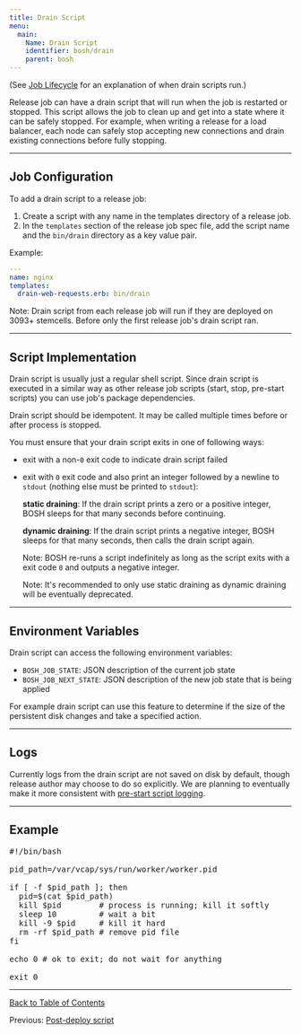 ```yaml
---
title: Drain Script
menu:
  main:
    Name: Drain Script
    identifier: bosh/drain
    parent: bosh
---
```


(See [Job Lifecycle](job-lifecycle.html) for an explanation of when drain scripts run.)

Release job can have a drain script that will run when the job is restarted or stopped. This script allows the job to clean up and get into a state where it can be safely stopped. For example, when writing a release for a load balancer, each node can safely stop accepting new connections and drain existing connections before fully stopping.

---
## <a id="job-configuration"></a> Job Configuration

To add a drain script to a release job:

1. Create a script with any name in the templates directory of a release job.
1. In the `templates` section of the release job spec file, add the script name and the `bin/drain` directory as a key value pair.

Example:

```yaml
---
name: nginx
templates:
  drain-web-requests.erb: bin/drain
```

<p class="note">Note: Drain script from each release job will run if they are deployed on 3093+ stemcells. Before only the first release job's drain script ran.</p>

---
## <a id="script-implementation"></a> Script Implementation

Drain script is usually just a regular shell script. Since drain script is executed in a similar way as other release job scripts (start, stop, pre-start scripts) you can use job's package dependencies.

Drain script should be idempotent. It may be called multiple times before or after process is stopped.

You must ensure that your drain script exits in one of following ways:

- exit with a non-`0` exit code to indicate drain script failed

- exit with `0` exit code and also print an integer followed by a newline to `stdout` (nothing else must be printed to `stdout`):

    **static draining**: If the drain script prints a zero or a positive integer, BOSH sleeps for that many seconds before continuing.

    **dynamic draining**: If the drain script prints a negative integer, BOSH sleeps for that many seconds, then calls the drain script again.

    <p class="note">Note: BOSH re-runs a script indefinitely as long as the script exits with a exit code <code>0</code> and outputs a negative integer.</p>

    <p class="note">Note: It's recommended to only use static draining as dynamic draining will be eventually deprecated.</p>

---
## <a id="environment-variables"></a> Environment Variables

Drain script can access the following environment variables:

* `BOSH_JOB_STATE`: JSON description of the current job state
* `BOSH_JOB_NEXT_STATE`: JSON description of the new job state that is being applied

For example drain script can use this feature to determine if the size of the persistent disk changes and take a specified action.

---
## <a id="logs"></a> Logs

Currently logs from the drain script are not saved on disk by default, though release author may choose to do so explicitly. We are planning to eventually make it more consistent with [pre-start script logging](pre-start.html#logs).

---
## <a id="example"></a> Example

<pre class="bash">
#!/bin/bash

pid_path=/var/vcap/sys/run/worker/worker.pid

if [ -f $pid_path ]; then
  pid=$(cat $pid_path)
  kill $pid        # process is running; kill it softly
  sleep 10         # wait a bit
  kill -9 $pid     # kill it hard
  rm -rf $pid_path # remove pid file
fi

echo 0 # ok to exit; do not wait for anything

exit 0
</pre>

---
[Back to Table of Contents](index.html#release)

Previous: [Post-deploy script](post-deploy.html)
